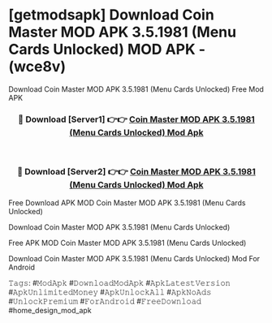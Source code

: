 # [getmodsapk] Download Coin Master MOD APK 3.5.1981 (Menu Cards Unlocked) MOD APK - (wce8v)
Download Coin Master MOD APK 3.5.1981 (Menu Cards Unlocked) Free Mod APK

<div align="center">
<h3>🔴 Download [Server1] 👉👉 <a href="https://apk-comot.site?title=Coin_Master_MOD_APK_3.5.1981_(Menu_Cards_Unlocked)">Coin Master MOD APK 3.5.1981 (Menu Cards Unlocked) Mod Apk</a></h3><br>

<h3>🔴 Download [Server2] 👉👉 <a href="https://apk-comot.site?title=Coin_Master_MOD_APK_3.5.1981_(Menu_Cards_Unlocked)">Coin Master MOD APK 3.5.1981 (Menu Cards Unlocked) Mod Apk</a></h3>
</div>


Free Download APK MOD Coin Master MOD APK 3.5.1981 (Menu Cards Unlocked)

Download Coin Master MOD APK 3.5.1981 (Menu Cards Unlocked) 

Free APK MOD Coin Master MOD APK 3.5.1981 (Menu Cards Unlocked) 

Download Coin Master MOD APK 3.5.1981 (Menu Cards Unlocked) Mod For Android

𝚃𝚊𝚐𝚜: #𝙼𝚘𝚍𝙰𝚙𝚔 #𝙳𝚘𝚠𝚗𝚕𝚘𝚊𝚍𝙼𝚘𝚍𝙰𝚙𝚔 #𝙰𝚙𝚔𝙻𝚊𝚝𝚎𝚜𝚝𝚅𝚎𝚛𝚜𝚒𝚘𝚗 #𝙰𝚙𝚔𝚄𝚗𝚕𝚒𝚖𝚒𝚝𝚎𝚍𝙼𝚘𝚗𝚎𝚢 #𝙰𝚙𝚔𝚄𝚗𝚕𝚘𝚌𝚔𝙰𝚕𝚕 #𝙰𝚙𝚔𝙽𝚘𝙰𝚍𝚜 #𝚄𝚗𝚕𝚘𝚌𝚔𝙿𝚛𝚎𝚖𝚒𝚞𝚖 #𝙵𝚘𝚛𝙰𝚗𝚍𝚛𝚘𝚒𝚍 #𝙵𝚛𝚎𝚎𝙳𝚘𝚠𝚗𝚕𝚘𝚊𝚍 #home_design_mod_apk